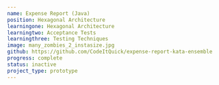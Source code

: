 ```yaml
---
name: Expense Report (Java)
position: Hexagonal Architecture
learningone: Hexagonal Architecture
learningtwo: Acceptance Tests
learningthree: Testing Techniques  
image: many_zombies_2_instasize.jpg
github: https://github.com/CodeItQuick/expense-report-kata-ensemble
progress: complete
status: inactive
project_type: prototype
---
```

